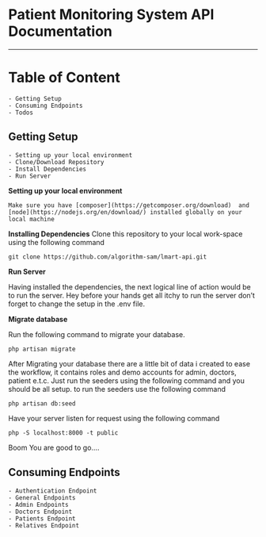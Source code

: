 # Patient Monitoring System API Documentation

---

# Table of Content

    - Getting Setup
    - Consuming Endpoints
    - Todos

## Getting Setup

    - Setting up your local environment
    - Clone/Download Repository
    - Install Dependencies
    - Run Server

**Setting up your local environment**

    Make sure you have [composer](https://getcomposer.org/download)  and [node](https://nodejs.org/en/download/) installed globally on your local machine

**Installing Dependencies**
Clone this repository to your local work-space using the following command

    git clone https://github.com/algorithm-sam/lmart-api.git

**Run Server**

Having installed the dependencies, the next logical line of action would be to run the server.
Hey before your hands get all itchy to run the server don’t forget to change the setup in the .env file.

**Migrate database**

Run the following command to migrate your database.

    php artisan migrate

After Migrating your database there are a little bit of data i created to ease the workflow, it contains roles and demo accounts for admin, doctors, patient e.t.c.
Just run the seeders using the following command and you should be all setup.
to run the seeders use the following command

    php artisan db:seed

Have your server listen for request using the following command

    php -S localhost:8000 -t public

Boom You are good to go….

## Consuming Endpoints

    - Authentication Endpoint
    - General Endpoints
    - Admin Endpoints
    - Doctors Endpoint
    - Patients Endpoint
    - Relatives Endpoint
